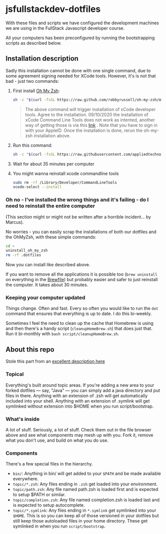 # jsfullstackdev-dotfiles

With these files and scripts we have configured the development machines we are using in the FullStack Javascript developer course.

All your computers has been preconfigured by running the bootstrapping scripts as described below.

## Installation description

Sadly this installation cannot be done with one single command, due to some agreement signing needed for XCode tools. However, it's is not that bad - just two commands:

1. First install [Oh My Zsh](http://ohmyz.sh/):

   ```bash
   sh -c "$(curl -fsSL https://raw.github.com/robbyrussell/oh-my-zsh/master/tools/install.sh)"
   ```

   > The above command will trigger installation of xCode developer tools. Agree to the installation.
    09/10/2020 the installation of xCode Command Line Tools does not work as intented, another way of getting those is via this [link](https://developer.apple.com/download/more/?=command%20line%20tools) . Note that you have to sign in with your AppleID. 
   > Once the installation is done, rerun the oh-my-zsh installation above.

1. Run this command:

   ```bash
   sh -c "$(curl -fsSL https://raw.githubusercontent.com/appliedtechnology/salt-jsfs-dotfiles/master/script/saltAutomation.sh)"
   ```

1. Wait for about 35 minutes per computer

1. You might wanna reinstall xcode commandline tools

   ```bash
   sudo rm -rf /Library/Developer/CommandLineTools
   xcode-select --install
   ```

### Oh no - I've installed the wrong things and it's failing - do I need to reinstall the entire computer

(This section might or might not be written after a horrible incident... by Marcus).

No worries - you can easily scrap the installations of both our dotfiles and the OhMyZsh, with these simple commands:

```bash
cd ~
uninstall_oh_my_zsh
rm -rf .dotfiles
```

Now you can install like described above.

If you want to remove all the applications it is possible too (`brew uninstall` on everything in the [Brewfile](./Brewfile)) but probably easier and safer to just reinstall the computer. It takes about 30 minutes.

### Keeping your computer updated

Things change. Often and fast. Every so often you would like to run the `dot` command that ensures that everything is up to date. I do this bi-weekly.

Sometimes I feel the need to clean up the cache that Homebrew is using and then there's a handy script (`cleanupHomeBrew.sh`) that does just that. Run it bi-monthly with `bash script/cleanupHomeBrew.sh`.

## About this repo

Stole this part from an [excellent description here](https://github.com/michaelmior/dotfiles)

### Topical

Everything's built around topic areas. If you're adding a new area to your forked dotfiles — say, "Java" — you can simply add a java directory and put files in there. Anything with an extension of .zsh will get automatically included into your shell. Anything with an extension of .symlink will get symlinked without extension into \$HOME when you run script/bootstrap.

### What's inside

A lot of stuff. Seriously, a lot of stuff. Check them out in the file browser above and see what components may mesh up with you. Fork it, remove what you don't use, and build on what you do use.

### Components

There's a few special files in the hierarchy.

- `bin/`: Anything in bin/ will get added to your `$PATH` and be made available everywhere.
- `topic/*.zsh`: Any files ending in `.zsh` get loaded into your environment.
- `topic/path.zsh`: Any file named path.zsh is loaded first and is expected to setup \$PATH or similar.
- `topic/completion.zsh`: Any file named completion.zsh is loaded last and is expected to setup autocomplete.
- `topic/*.symlink`: Any files ending in `*.symlink` get symlinked into your `$HOME`. This is so you can keep all of those versioned in your dotfiles but still keep those autoloaded files in your home directory. These get symlinked in when you run `script/bootstrap`.
